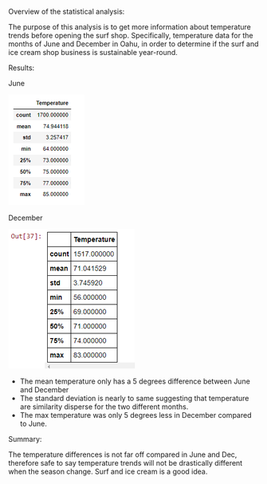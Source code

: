 Overview of the statistical analysis:

The purpose of this analysis is to get more information about temperature trends before opening the surf shop. Specifically, temperature data for the months of June and December in Oahu, in order to determine if the surf and ice cream shop business is sustainable year-round.

Results:

June

![image](resources/june.png)

December

![image](resources/dec.png)

- The mean temperature only has a 5 degrees difference between June and December 
- The standard deviation is nearly to same suggesting that temperature are similarity disperse for the two different months. 
- The max temperature was only 5 degrees less in December compared to June. 

Summary:

The temperature differences is not far off compared in June and Dec, therefore safe to say temperature trends will not be drastically different when the season change. Surf and ice cream is a good idea. 
